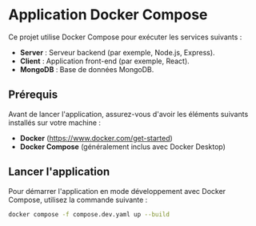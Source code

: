 # Application Docker Compose

Ce projet utilise Docker Compose pour exécuter les services suivants :

- **Server** : Serveur backend (par exemple, Node.js, Express).
- **Client** : Application front-end (par exemple, React).
- **MongoDB** : Base de données MongoDB.

## Prérequis

Avant de lancer l'application, assurez-vous d'avoir les éléments suivants installés sur votre machine :

- **Docker** (https://www.docker.com/get-started)
- **Docker Compose** (généralement inclus avec Docker Desktop)

## Lancer l'application

Pour démarrer l'application en mode développement avec Docker Compose, utilisez la commande suivante :

```bash
docker compose -f compose.dev.yaml up --build
